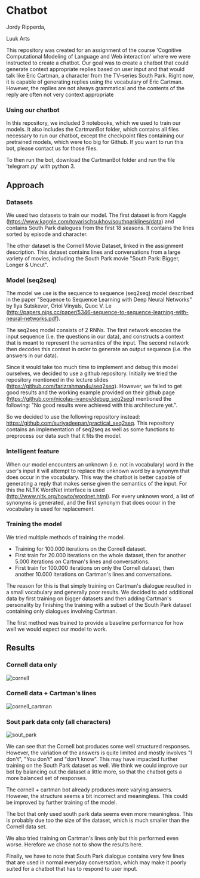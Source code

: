 # Chatbot
Jordy Ripperda, 

Luuk Arts

This repository was created for an assignment of the course 'Cognitive Computational Modeling of Language and Web interaction' where we were instructed to create a chatbot. Our goal was to create a chatbot that could generate context appropriate replies based on user input and that would talk like Eric Cartman, a character from the TV-series South Park. Right now, it is capable of generating replies using the vocabulary of Eric Cartman. However, the replies are not always grammatical and the contents of the reply are often not very context appropriate

### Using our chatbot
In this repository, we included 3 notebooks, which we used to train our models. It also includes the CartmanBot folder, which contains all files necessary to run our chatbot, except the checkpoint files containing our pretrained models, which were too big for Github. If you want to run this bot, please contact us for those files.

To then run the bot, download the CartmanBot folder and run the file 'telegram.py' with python 3.

## Approach

### Datasets
We used two datasets to train our model. The first dataset is from Kaggle (https://www.kaggle.com/tovarischsukhov/southparklines/data) and contains South Park dialogues from the first 18 seasons. It contains the lines sorted by episode and character.

The other dataset is the Cornell Movie Dataset, linked in the assignment description. This dataset contains lines and conversations from a large variety of movies, including the South Park movie "South Park: Bigger, Longer & Uncut".

### Model (seq2seq)
The model we use is the sequence to sequence (seq2seq) model described in the paper "Sequence to Sequence Learning with Deep Neural Networks" by Ilya Sutskever, Oriol Vinyals, Quoc V. Le (http://papers.nips.cc/paper/5346-sequence-to-sequence-learning-with-neural-networks.pdf). 

The seq2seq model consists of 2 RNNs. The first network encodes the input sequence (i.e. the questions in our data), and constructs a context that is meant to represent the semantics of the input. The second network then decodes this context in order to generate an output sequence (i.e. the answers in our data).

Since it would take too much time to implement and debug this model ourselves, we decided to use a github repository. Initially we tried the repository mentioned in the lecture slides (https://github.com/farizrahman4u/seq2seq). However, we failed to get good results and the working example provided on their github page (https://github.com/nicolas-ivanov/debug_seq2seq) mentioned the following: "No good results were achieved with this architecture yet.".

So we decided to use the following repository instead: https://github.com/suriyadeepan/practical_seq2seq. This repository contains an implementation of seq2seq as well as some functions to preprocess our data such that it fits the model.

### Intelligent feature
When our model encounters an unknown (i.e. not in vocabulary) word in the user's input it will attempt to replace the unknown word by a synonym that does occur in the vocabulary. This way the chatbot is better capable of generating a reply that makes sense given the semantics of the input. For this the NLTK WordNet interface is used (http://www.nltk.org/howto/wordnet.html). For every unknown word, a list of synonyms is generated, and the first synonym that does occur in the vocabulary is used for replacement. 

### Training the model
We tried multiple methods of training the model.

* Training for 100.000 iterations on the Cornell dataset.
* First train for 20.000 iterations on the whole dataset, then for another 5.000 iterations on Cartman's lines and conversations.
* First train for 100.000 iterations on only the Cornell dataset, then another 10.000 iterations on Cartman's lines and conversations.

The reason for this is that simply training on Cartman's dialogue resulted in a small vocabulary and generally poor results. We decided to add additional data by first training on bigger datasets and then adding Cartman's personality by finishing the training with a subset of the South Park dataset containing only dialogues involving Cartman. 

The first method was trained to provide a baseline performance for how well we would expect our model to work.

## Results

### Cornell data only
![cornell](cornell.jpg)

### Cornell data + Cartman's lines
![cornell_cartman](cornell_cartman.jpg)

### Sout park data only (all characters)
![sout_park](south_park.jpg)

We can see that the Cornell bot produces some well structured responses. However, the variation of the answers is quite limited and mostly involves "I don't", "You don't" and "don't know". This may have impacted further training on the South Park dataset as well. We think we could improve our bot by balancing out the dataset a little more, so that the chatbot gets a more balanced set of responses.

The cornell + cartman bot already produces more varying answers. However, the structure seems a bit incorrect and meaningless. This could be improved by further training of the model.

The bot that only used south park data seems even more meaningless. This is probably due too the size of the dataset, which is much smaller than the Cornell data set. 

We also tried training on Cartman's lines only but this performed even worse. Herefore we chose not to show the results here.

Finally, we have to note that South Park dialogue contains very few lines that are used in normal everyday conversation, which may make it poorly suited for a chatbot that has to respond to user input.
